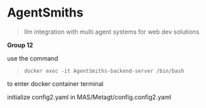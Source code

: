 # AgentSmiths

> llm integration with multi agent systems for web dev solutions

**Group 12**

use the command

> ```docker exec -it AgentSmiths-backend-server /bin/bash``` 

to enter docker container terminal

initialize config2.yaml in MAS/Metagt/config.config2.yaml
